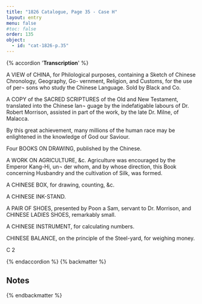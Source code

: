 ```yaml
---
title: "1826 Catalogue, Page 35 - Case H"
layout: entry
menu: false
#toc: false
order: 135
object:
  - id: "cat-1826-p.35"
---
```

{% accordion '**Transcription**' %}

A VIEW of CHINA, for Philological purposes, containing
a Sketch of Chinese Chronology, Geography, Go-
vernment, Religion, and Customs, for the use of per¬
sons who study the Chinese Language. Sold by
Black and Co.

A COPY of the SACRED SCRIPTURES of the Old and
New Testament, translated into the Chinese lan¬
guage by the indefatigable labours of Dr. Robert
Morrison, assisted in part of the work, by the late
Dr. Milne, of Malacca.

By this great achievement, many millions of the human race
may be enlightened in the knowledge of God our Saviour.

Four BOOKS ON DRAWING, published by the Chinese.

A WORK ON AGRICULTURE, &c.
Agriculture was encouraged by the Emperor Kang-Hi, un¬
der whom, and by whose direction, this Book concerning
Husbandry and the cultivation of Silk, was formed.

A CHINESE BOX, for drawing, counting, &c.

A CHINESE INK-STAND.

A PAIR OF SHOES, presented by Poon a Sam, servant to
Dr. Morrison, and CHINESE LADIES SHOES,
remarkably small.

A CHINESE INSTRUMENT, for calculating numbers.

CHINESE BALANCE, on the principle of the Steel-yard,
for weighing money.

C 2

{% endaccordion %}
{% backmatter %}

## Notes
[^1]:
[^2]:
[^3]:
[^4]:
[^5]:
[^6]:
[^7]:
[^8]:
[^9]:
[^10]:
[^11]:
[^12]:
[^13]:
[^14]:

{% endbackmatter %}


